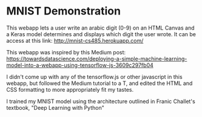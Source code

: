 # MNIST Demonstration
This webapp lets a user write an arabic digit (0-9) on an HTML Canvas and a Keras model determines and displays which digit the user wrote. It can be access at this link: http://mnist-cs485.herokuapp.com/


This webapp was inspired by this Medium post: https://towardsdatascience.com/deploying-a-simple-machine-learning-model-into-a-webapp-using-tensorflow-js-3609c297fb04

I didn't come up with any of the tensorflow.js or other javascript in this webapp, but followed the Medium tutorial to a T, and edited the HTML and CSS formatting to more appropriately fit my tastes.

I trained my MNIST model using the architecture outlined in Franic Challet's textbook, "Deep Learning with Python"
 
